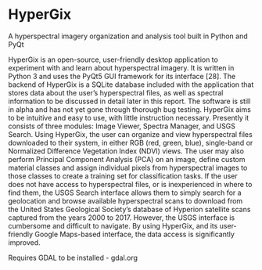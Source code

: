 # HyperGix
A hyperspectral imagery organization and analysis tool built in Python and PyQt

HyperGix is an open-source, user-friendly desktop application to experiment with and learn about hyperspectral imagery. It is written in Python 3 and uses the PyQt5 GUI framework for its interface [28]. The backend of HyperGix is a SQLite database included with the application that stores data about the user’s hyperspectral files, as well as spectral information to be discussed in detail later in this report. The software is still in alpha and has not yet gone through thorough bug testing.
	HyperGix aims to be intuitive and easy to use, with little instruction necessary. Presently it consists of three modules: Image Viewer, Spectra Manager, and USGS Search.  Using HyperGix, the user can organize and view hyperspectral files downloaded to their system, in either RGB (red, green, blue), single-band or Normalized Difference Vegetation Index (NDVI) views. The user may also perform Principal Component Analysis (PCA) on an image, define custom material classes and assign individual pixels from hyperspectral images to those classes to create a training set for classification tasks.
	If the user does not have access to hyperspectral files, or is inexperienced in where to find them, the USGS Search interface allows them to simply search for a geolocation and browse available hyperspectral scans to download from the United States Geological Society’s database of Hyperion satellite scans captured from the years 2000 to 2017. However, the USGS interface is cumbersome and difficult to navigate. By using HyperGix, and its user-friendly Google Maps-based interface, the data access is significantly improved.

Requires GDAL to be installed - gdal.org
